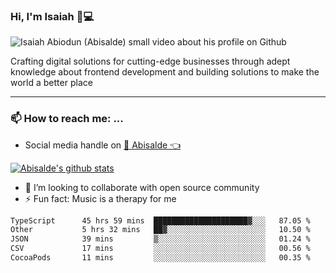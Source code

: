### Hi, I'm Isaiah 🌻💻

<img src="https://res.cloudinary.com/abisalde/image/upload/c_scale,h_311,w_816/v1616039512/Abisalde_github.gif" alt="Isaiah Abiodun (Abisalde) small video about his profile on Github">

Crafting digital solutions for cutting-edge businesses through adept knowledge about frontend development and building solutions to make the world a better place
<hr>

### 📫 How to reach me: ...
- Social media handle on <a href="https://twitter.com/abisalde">🔔  Abisalde   👈</a>


[![Abisalde's github stats](https://github-readme-stats.vercel.app/api?username=abisalde)](https://github.com/abisalde/github-readme-stats)

- 👯 I’m looking to collaborate with open source community
- ⚡ Fun fact: Music is a therapy for me


<!--
**abisalde/Abisalde** is a ✨ _special_ ✨ repository because its `README.md` (this file) appears on your GitHub profile.

Here are some ideas to get you started:


- 👯 I’m looking to collaborate with open source community
- 🤔 I’m looking for help with ...
- 💬 Ask me about ...
- 📫 How to reach me: ...
- 😄 Pronouns: ...
- ⚡ Fun fact: ...
-->

<!--START_SECTION:waka-->

```txt
TypeScript      45 hrs 59 mins  █████████████████████▓░░░   87.05 %
Other           5 hrs 32 mins   ██▓░░░░░░░░░░░░░░░░░░░░░░   10.50 %
JSON            39 mins         ▒░░░░░░░░░░░░░░░░░░░░░░░░   01.24 %
CSV             17 mins         ░░░░░░░░░░░░░░░░░░░░░░░░░   00.56 %
CocoaPods       11 mins         ░░░░░░░░░░░░░░░░░░░░░░░░░   00.35 %
```

<!--END_SECTION:waka-->

